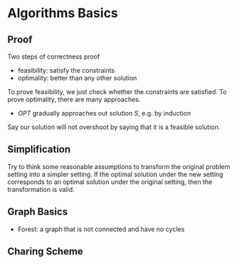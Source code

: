 # Algorithms Basics


## Proof

Two steps of correctness proof

- feasibility: satisfy the constraints
- optimality: better than any other solution

To prove feasibility, we just check whether the constraints are satisfied. To prove optimality, there are many approaches.

- $OPT$ gradually approaches out solution $S$, e.g. by induction

Say our solution will not overshoot by saying that it is a feasible solution.

## Simplification

Try to think some reasonable assumptions to transform the original problem setting into a simpler setting.
If the optimal solution under the new setting corresponds to an optimal solution under the original setting, then the transformation is valid.


## Graph Basics

- Forest: a graph that is not connected and have no cycles


## Charing Scheme

